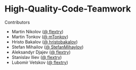 High-Quality-Code-Teamwork
==========================

Contributors
* Martin Nikolov ([@ flextry](https://github.com/flextry))
* Martin Tonkov ([@ mTonkov](https://github.com/mTonkov))
* Hristo Bakalov ([@ hristobakalov](https://github.com/hristobakalov))
* Stefan Mihailov ([@ StefanMihaylov](https://github.com/StefanMihaylov))
* Aleksandyr Djajev ([@ flextry](https://github.com/flextry))
* Stanislav Iliev ([@ flextry](https://github.com/flextry))
* Lubomir Vetskov ([@ flextry](https://github.com/flextry))
